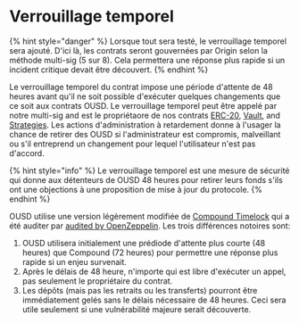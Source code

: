 # Verrouillage temporel

{% hint style="danger" %}
Lorsque tout sera testé, le verrouillage temporel sera ajouté. D'ici là, les contrats seront gouvernées par Origin selon la méthode multi-sig (5 sur 8). Cela permettera une réponse plus rapide si un incident critique devait être découvert.
{% endhint %}

Le verrouillage temporel du contrat impose une période d'attente de 48 heures avant qu'il ne soit possible d'exécuter quelques changements que ce soit aux contrats OUSD. Le verrouillage temporel peut être appelé par notre multi-sig and est le propriétaore de nos contrats [ERC-20](erc-20.md), [Vault](vault.md), and [Strategies](strategies.md). Les actions d'administration à retardement donne à l'usager la chance de retirer des OUSD si l'administrateur est compromis, malveillant ou s'il entreprend un changement pour lequel l'utilisateur n'est pas d'accord.

{% hint style="info" %}
Le verrouillage temporel est une mesure de sécurité qui donne aux détenteurs de OUSD 48 heures pour retirer leurs fonds s'ils ont une objections à une proposition de mise à jour du protocole.
{% endhint %}

OUSD utilise une version légèrement modifiée de [Compound Timelock](https://compound.finance/docs/governance) qui a été auditer par [audited by OpenZeppelin](https://blog.openzeppelin.com/compound-finance-patch-audit/). Les trois différences notoires sont:

1. OUSD utilisera initialement une prédiode d'attente plus courte (48 heures) que Compound (72 heures) pour permettre une réponse plus rapide si un enjeu survenait.
2. Après le délais de 48 heure, n'importe qui est libre d'exécuter un appel, pas seulement le propriétaire du contrat.
3. Les dépôts (mais pas les retraits ou les transferts) pourront être immédiatement gelés sans le délais nécessaire de 48 heures. Ceci sera utile seulement si une vulnérabilité majeure serait découverte.





